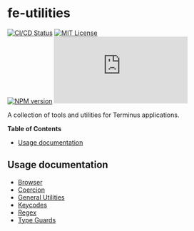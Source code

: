 <h1>fe-utilities</h1>

[![CI/CD Status][github-action-badge]][github-action-link] [![MIT License][license-image]][license-url]  
[![NPM version][npm-version-image]][npm-package] [![Library size][file-size-badge]][raw-distribution-js]

A collection of tools and utilities for Terminus applications.

<!-- START doctoc generated TOC please keep comment here to allow auto update -->
<!-- DON'T EDIT THIS SECTION, INSTEAD RE-RUN doctoc TO UPDATE -->
**Table of Contents**

- [Usage documentation](#usage-documentation)

<!-- END doctoc generated TOC please keep comment here to allow auto update -->

## Usage documentation

- [Browser](src/lib/browser/README.md)
- [Coercion](src/lib/coercion/README.md)
- [General Utilities](src/lib/general/README.md)
- [Keycodes](src/lib/keycodes/README.md)
- [Regex](src/lib/regex/README.md)
- [Type Guards](src/lib/type-guards/README.md)


<!-- Links -->
[license-url]:         https://github.com/GetTerminus/terminus-oss/blob/release/LICENSE
[license-image]:       http://img.shields.io/badge/license-MIT-blue.svg
[npm-version-image]:   http://img.shields.io/npm/v/@terminus/fe-utilities.svg
[npm-package]:         https://www.npmjs.com/package/@terminus/fe-utilities
[github-action-badge]: https://github.com/GetTerminus/terminus-oss/workflows/Release%20CI/badge.svg?flag=feUtilities
[github-action-link]:  https://github.com/GetTerminus/terminus-oss/actions?query=workflow%3A%22CI+Release%22
[file-size-badge]:     http://img.badgesize.io/https://unpkg.com/@terminus/fe-utilities/index.js?compression=gzip
[raw-distribution-js]: https://unpkg.com/@terminus/fe-utilities@*/index.js
